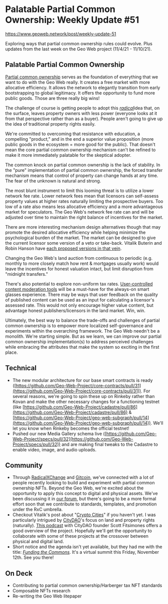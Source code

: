 # Palatable Partial Common Ownership: Weekly Update #51

https://www.geoweb.network/post/weekly-update-51

Exploring ways that partial common ownership rules could evolve. Plus updates from the last week on the Geo Web project (11/4/21 - 11/10/21).

## Palatable Partial Common Ownership

[Partial common ownership](https://docs.geoweb.network/concepts/partial-common-ownership) serves as the foundation of everything that we want to do with the Geo Web really. It creates a free market with more allocative efficiency. It allows the network to elegantly transition from early bootstrapping to global legitimacy. It offers the opportunity to fund more public goods. Those are three really big wins!

The challenge of course is getting people to adopt this [_radical_](https://www.radicalxchange.org/concepts/partial-common-ownership/)idea that, on the surface, leaves property owners with less power (everyone looks at it from that perspective rather than as a buyer). People aren&#39;t going to give up the idea of traditional property rights easily.

We&#39;re committed to overcoming that resistance with education, a compelling &quot;product,&quot; and in the end a superior value proposition (more public goods in the ecosystem = more good for the public). That doesn&#39;t mean the core partial common ownership mechanism can&#39;t be refined to make it more immediately palatable for the skeptical adopter.

The common knock on partial common ownership is the lack of stability. In the &quot;pure&quot; implementation of partial common ownership, the forced transfer mechanism means that control of property can change hands at any time. The fear of the unknown is natural and strong.

The most blunt instrument to limit this looming threat is to utilize a lower network fee rate. Lower network fees mean that licensors can self-assess property values at higher rates naturally limiting the prospective buyers. Too low of a rate also means less allocative efficiency and a more advantageous market for speculators. The Geo Web&#39;s network fee rate can and will be adjusted over time to maintain the right balance of incentives for the market.

There are more interesting mechanism design alternatives though that may promote the desired allocative efficiency while helping minimize the psychological burden of the market. The market can be designed to give the current licensor some version of a veto or take-back. Vitalik Buterin and Robin Hanson have [each proposed versions in that vein](https://ethresear.ch/t/highlight-robin-hansons-more-owner-forgiving-modified-harberger-tax/5720).

Changing the Geo Web&#39;s land auction from continuous to periodic (e.g. monthly to more closely match how rent &amp; mortgages usually work) would leave the incentives for honest valuation intact, but limit disruption from &quot;midnight transfers.&quot;

There&#39;s also potential to explore non-uniform tax rates. [User-controlled content moderation tools](https://www.geoweb.network/post/weekly-update-20) will be a must-have for the always-on smart glasses experience. There may be ways that user feedback on the quality of published content can be used as an input for calculating a licensor&#39;s assessed rate. This would not only encourage higher value content, but advantage honest publishers/licensors in the land market. Win, win.

Ultimately, the best way to balance the trade-offs and challenges of partial common ownership is to empower more localized self-governance and experiments within the overarching framework. The Geo Web needn&#39;t be a monolith. We&#39;re starting simple. But as we learn, we can improve our partial common ownership implementation(s) to address perceived challenges while embracing the attributes that make the system so exciting in the first place.

## Technical

- The new modular architecture for our base smart contracts is ready ([https://github.com/Geo-Web-Project/core-contracts/pull/31](https://github.com/Geo-Web-Project/core-contracts/pull/31)). For several reasons, we&#39;re going to spin these up on Rinkeby rather than Kovan and make the other necessary changes for a functioning testnet (like [https://github.com/Geo-Web-Project/cadastre/pull/86](https://github.com/Geo-Web-Project/cadastre/pull/86) &amp; [https://github.com/Geo-Web-Project/geo-web-subgraph/pull/14](https://github.com/Geo-Web-Project/geo-web-subgraph/pull/14)). We&#39;ll let you know when Rinkeby becomes the official testnet!
- Pushed our new Media Gallery schema live ([https://github.com/Geo-Web-Project/specs/pull/32](https://github.com/Geo-Web-Project/specs/pull/32)) and are making final tweaks to the Cadastre to enable video, image, and audio uploads.

## Community

- Through [RadicalXChange](https://www.radicalxchange.org/) and [Gitcoin](https://gitcoin.co/), we&#39;ve connected with a lot of people recently looking to build and experiment with partial common ownership NFTs. Beyond the Geo Web, we&#39;re excited about the opportunity to apply this concept to digital and physical assets. We&#39;ve been discussing it in [our forum](https://forum.geoweb.network/t/partial-common-ownership-of-nfts/26/6), but there&#39;s going to be a more formal effort soon that we contribute to standards, templates, and promotion under the RxC umbrella.
- Checkout Vitalik&#39;s post about &quot;[Crypto Cities](https://vitalik.ca/general/2021/10/31/cities.html)&quot; if you haven&#39;t yet. I was particularly intrigued by [CityDAO](https://www.citydao.io/)&#39;s focus on land and property rights (naturally). [This podcast](https://podofjake.com/2021/09/15/78-scott-fitsimones/) with CityDAO founder Scott Fitsimones offers a good overview of the project. Hopefully we&#39;ll get the opportunity to collaborate with some of these projects at the crossover between physical and digital land.
- Short notice and the agenda isn&#39;t yet available, but they had me with the title: [_Funding the Commons_](https://fundingthecommons.io/). It&#39;s a virtual summit this Friday, November 12th. See you there!

## On Deck

- Contributing to partial common ownership/Harberger tax NFT standards
- Composable NFTs research
- Re-writing the Geo Web litepaper
